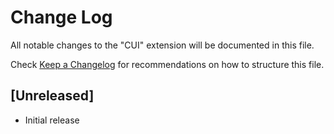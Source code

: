 # Change Log
All notable changes to the "CUI" extension will be documented in this file.

Check [Keep a Changelog](http://keepachangelog.com/) for recommendations on how to structure this file.

## [Unreleased]
- Initial release